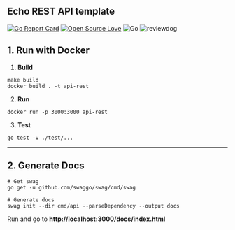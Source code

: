 Echo REST API template
-----

[![Go Report Card](https://goreportcard.com/badge/github.com/songfei1983/go-api-server)](https://goreportcard.com/report/github.com/songfei1983/go-api-server)
[![Open Source Love](https://badges.frapsoft.com/os/mit/mit.svg?v=102)](https://github.com/ellerbrock/open-source-badge/)
![Go](https://github.com/songfei1983/go-api-server/workflows/Go/badge.svg)
![reviewdog](https://github.com/songfei1983/go-api-server/workflows/reviewdog/badge.svg)

## 1. Run with Docker

1. **Build**

```shell script
make build
docker build . -t api-rest
```

2. **Run**

```shell script
docker run -p 3000:3000 api-rest
```

3. **Test**

```shell script
go test -v ./test/...
```

_______

## 2. Generate Docs

```shell script
# Get swag
go get -u github.com/swaggo/swag/cmd/swag

# Generate docs
swag init --dir cmd/api --parseDependency --output docs
```

Run and go to **http://localhost:3000/docs/index.html**